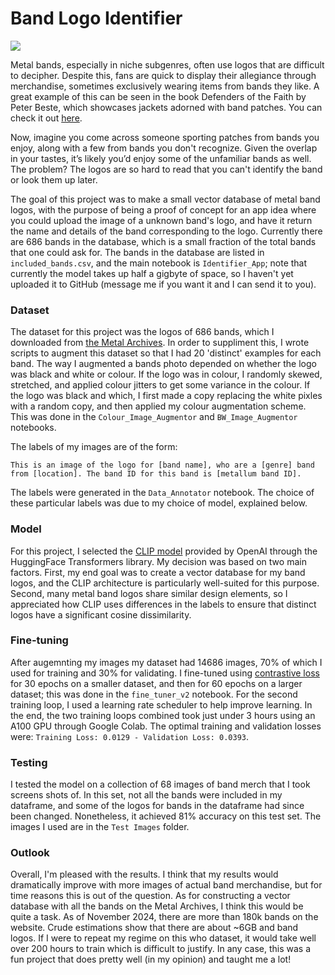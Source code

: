 # Band Logo Identifier

![](https://drive.google.com/uc?export=view&id=1uK2TdenSsdZ1rBB334NJ3U0kZidgbfII)

Metal bands, especially in niche subgenres, often use logos that are difficult to decipher. Despite this, fans are quick to display their allegiance through merchandise,
sometimes exclusively wearing items from bands they like. A great example of this can be seen in the book Defenders of the Faith by Peter Beste, which showcases jackets 
adorned with band patches. You can check it out [here](https://www.peterbeste.com/shop/defenders-of-the-faith-limited-edition).

Now, imagine you come across someone sporting patches from bands you enjoy, along with a few from bands you don't recognize. Given the overlap in your tastes, 
it’s likely you’d enjoy some of the unfamiliar bands as well. The problem? The logos are so hard to read that you can't identify the band or look them up later.

The goal of this project was to make a small vector database of metal band logos, with the purpose of being a proof of concept for an app idea where you could 
upload the image of a unknown band's logo, and have it return the name and details of the band corresponding to the logo. Currently there are 686 bands in the database, which 
is a small fraction of the total bands that one could ask for. The bands in the database are listed in ```included_bands.csv```, and the main notebook is ```Identifier_App```; note that currently the model takes up half a gigbyte of space, so I haven't yet uploaded it to GitHub (message me if you want it and I can send it to you).

### Dataset

The dataset for this project was the logos of 686 bands, which I downloaded from [the Metal Archives](https://www.metal-archives.com/). In order to suppliment this, I wrote scripts to 
augment this dataset so that I had 20 'distinct' examples for each band. The way I augmented a bands photo depended on whether the logo was black and white or colour. If the logo was 
in colour, I randomly skewed, stretched, and applied colour jitters to get some variance in the colour. If the logo was black and which, I first made a copy replacing the white
pixles with a random copy, and then applied my colour augmentation scheme. This was done in the ```Colour_Image_Augmentor``` and ```BW_Image_Augmentor``` notebooks. 

The labels of my images are of the form:

```
This is an image of the logo for [band name], who are a [genre] band
from [location]. The band ID for this band is [metallum band ID].
```

The labels were generated in the ```Data_Annotator``` notebook. The choice of these particular labels was due to my choice of model, explained below. 

### Model 

For this project, I selected the [CLIP model](https://openai.com/index/clip/) provided by OpenAI through the HuggingFace Transformers library. My decision was based on two main factors. 
First, my end goal was to create a vector database for my band logos, and the CLIP architecture is particularly well-suited for this purpose. Second, many metal band logos 
share similar design elements, so I appreciated how CLIP uses differences in the labels to ensure that distinct logos have a significant cosine dissimilarity.

### Fine-tuning

After augemnting my images my dataset had 14686 images, 70% of which I used for training and 30% for validating. I fine-tuned using [contrastive loss](https://medium.com/towards-data-science/contrastive-loss-explaned-159f2d4a87ec) for 30 epochs
on a smaller dataset, and then for 60 epochs on a larger dataset; this was done in the ```fine_tuner_v2``` notebook. For the second training loop, I used a learning rate scheduler to 
help improve learning. In the end, the two training loops combined took just under 3 hours using an A100 GPU through Google Colab. The optimal training and validation losses were:
```Training Loss: 0.0129 - Validation Loss: 0.0393```.

### Testing 

I tested the model on a collection of 68 images of band merch that I took screens shots of. In this set, not all the bands were included in my dataframe, and some of the logos for bands 
in the dataframe had since been changed. Nonetheless, it achieved 81% accuracy on this test set. The images I used are in the ```Test Images``` folder. 

### Outlook

Overall, I'm pleased with the results. I think that my results would dramatically improve with more images of actual band merchandise, but for time reasons this is out of the question. 
As for constructing a vector database with all the bands on the Metal Archives, I think this would be quite a task. As of November 2024, there are more than 180k bands on the website. 
Crude estimations show that there are about ~6GB and band logos. If I were to repeat my regime on this who dataset, it would take well over 200 hours to train which is difficult to justify. 
In any case, this was a fun project that does pretty well (in my opinion) and taught me a lot!



